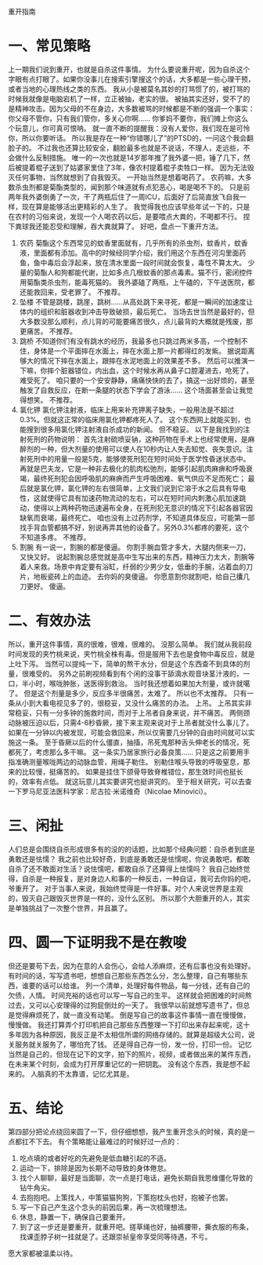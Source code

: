 重开指南

# 一、常见策略
上一期我们说到重开，也就是自杀这件事情。
为什么要说重开呢，因为自杀这个字眼有点打眼了。如果你没事儿在搜索引擎搜这个的话，大多都是一些心理干预，或者当地的心理热线之类的东西。
我从小是被莫名其妙的打骂惯了的，被打骂的时候我就像是电脑宕机了一样，立正被抽，老实的很。
被抽其实还好，受不了的是精神攻击。因为父母的不在身边，大多数被骂的时候都是不断的强调一个事实：你父母不管你，只有我们管你，多关心你啊……
你爹妈不要你，我们摊上你这么个玩意儿，你可真可恨呐。
就一直不断的提醒我：没有人爱你，我们现在是可怜你，所以你要听话。
所以我是存在一种“你错哪儿了”的PTSD的，一问这个我会翻脸子的。
不过我也还算比较安全，翻脸最多也就是不说话，不理人，走远些，不会做什么反制措施。
唯一的一次也就是14岁那年推了我外婆一把，锤了几下，然后被提着棍子送到了姑婆家里住了3年，像农村提着棍子卖牲口一样。
因为无法毁灭任何事物，当然就想到了自我毁灭。
一开始当然是想着喝药了。
农药嘛，大多数杀虫剂都是菊酯类型的，闻到那个味道就有点犯恶心，喝是喝不下的。
只是前两年我外婆倒勇了一次，干了两瓶后住了一周ICU，后面好了后简直放飞自我一样，现在算是能够活出更精彩的人生了。
我觉得我也应该早些年试一下的，只是在农村的习俗来说，发现一个人喝农药以后，是要喂点大粪的，不喝都不行。
捏下粪球我还能忍受和理解，吞大粪就算了。
好吧，盘点一下重开方法。
1. 农药
菊酯这个东西常见的蚊香里面就有，几乎所有的杀虫剂，蚊香片，蚊香液，里面都有添加。高中的时候经同学介绍，我们用这个东西在河沟里面药鱼，鱼中毒后会浮起来，放在清水里面一段时间就会恢复，毒性不算太大。
少量的菊酯人和狗都能代谢，比如多点几根蚊香的那点毒素。猫不行，密闭控件用菊酯类杀虫剂，能毒死猫的。
我外婆磕了两瓶，上午磕的，下午送医院，都还能救回来，受老罪了。
不推荐。
2. 坠楼
不管是跳楼，跳崖，跳树……从高处跳下来寻死，都是一瞬间的加速度让体内的组织和脏器收到冲击导致破损，最后死亡。
当场去世当然是最好的，但大多数没那么顺利，点儿背的可能要痛苦很久，点儿最背的大概就是残废，那更痛苦。
不推荐。
3. 跳桥
不知道你们有没有跳水的经历，我最多也只跳过两米多高，一个控制不住，身体是一个平面摔在水面上，摔在水面上那一片都得红的发紫。
据说距离够大的情况下摔在水面上，跟摔在水泥地面上的效果差不多。
然后可以推演一下嘛，你摔个脏器错位，内出血，这个时候水再从鼻子口腔灌进去，呛死了，难受死了。
咱只要的一个安安静静，痛痛快快的去了，搞这一出好烦的，甚至触发了自救反应，在断一条腿的状态下学会了游泳……
这个场面甚至会让我觉得想笑。
不推荐。
4. 氯化钾
氯化钾注射液，临床上用来补充钾离子缺失，一般用法是不超过0.3%。但就这正常的临床用氯化钾都疼死人了。
这个东西网上就能买到，也能搜到很多用氯化钾注射液自杀成功的新闻。
但不稳妥。
以下是我找到的注射死刑的药物说明：
首先注射硫喷妥钠，这种药物在手术上也经常使用，是麻醉剂的一种，但大剂量的使用可以使人在10秒内让人失去知觉、丧失意识。注射死刑中的用量一般是5克，能够使死刑犯在短时间处于医学性昏迷状态中。
再就是巴夫龙，它是一种非去极化的肌肉松弛剂，能够引起肌肉麻痹和呼吸衰竭，最终死刑犯会因呼吸肌的麻痹而产生呼吸困难、氧气供应不足而死亡；
最后就是氯化钾，氯化钾的左右很简单，上文我们说到它溶于水之后具有导电性，这就使得它具有加速药物流动的左右，可以在短时间内刺激心肌加速跳动，使得以上两种药物迅速遍布全身，在死刑犯无意识的情况下引起各器官因缺氧而衰竭，最终死亡。
咱也没有上过药剂学，不知道具体反应，可能第一部找手背血管都搞不好，别说再弄其他的设备了。另外0.3%都疼的要死，这个不知道多疼。
不推荐。
5. 割腕
有一说一，割腕的都是傻逼。
你割手腕血管才多大，大腿内侧来一刀，又快又好。
说起割腕总感觉就是高中生写出来的东西，精神压力太大，割腕等着人来救。场景中肯定要有浴缸，纤弱的少男少女，低垂的手腕，沾着血的刀片，地板瓷砖上的血迹。
去你妈的臭傻逼。
你愿意割你就割吧，给自己攮几刀更好。
傻逼。
# 二、有效办法
所以，重开这件事情，真的很难，很难，很难的。
没那么简单。
我们就从我前段时间发现的夹竹桃来说，夹竹桃全株有毒。但是服用下去也是食物中毒反应，就是上吐下泻。
当然可以提纯一下，简单的熬干水分，但是这个东西查不到具体的剂量，很难受的。
另外之前刷视频看到有个闲的没事干舔滴水观音块茎汁液的，一口，半小时，喉咙肿胀，送医得到救治。
当时我还想着如果加大剂量，或许就噶了。
但是这个剂量是多少，反应多半很痛苦，太难了。
所以也不太推荐。
只有一条从小到大看电视见多了的，很稳妥，又没什么痛苦的办法。
上吊。
上吊其实非常稳妥，只有一分多钟的施救时间，而对于上吊者自身来说，并不痛苦。
两侧颈动脉被压迫以后，只需4-6秒昏厥，接下来主观来说对于上吊者就没什么事儿了。如果在一分钟以内被发现，可能会救回来，所以仅需要几分钟的自由时间就可以实施这一条。
至于昏厥以后的什么僵直，抽搐，吊死鬼那种舌头伸老长的情况，死都死了，考虑那么多干嘛。
这一条实乃居家旅行必备良策……
只是这之前要用手指准确测量喉咙两边的动脉血管，用绳子勒住。
别勒住喉头导致的呼吸窒息，那来的比较慢，挺痛苦的。
如果是挂住下颌骨导致脊椎错位，那生效时间也挺长的，效率有点低。
就这玩意儿其实要讲究也挺讲究的。
至于相关研究，可以去查一下罗马尼亚法医科学家：尼古拉·米诺维奇（Nicolae Minovici）。
# 三、闲扯
人们总是会围绕自杀形成很多有的没的的话题，比如那个经典问题：自杀者到底是勇敢还是怯懦？
我之前也比较好奇，到底是勇敢还是怯懦呢，你说勇敢吧，都敢自杀了还不敢面对生活？说怯懦吧，都敢自杀了还算得上怯懦吗？
我自己始终觉得，自杀是一种报复，是对身边人和事的一种反击，一种自证，我可去你妈的吧，爷重开了。
对于当事人来说，我始终觉得是一件好事。对个人来说世界是主观的，毁灭自己跟毁灭世界是一样的，没什么区别。
所以那个大胆重开的人，其实是单独挑战了一次整个世界，并且赢了。
# 四、圆一下证明我不是在教唆
但还是要苟下去，因为在意的人会伤心，会给人添麻烦，还有后事也没有处理好。
有时间的话，写写遗书吧，想想自己那些东西怎么分，怎么整理，自己有哪些东西，谁要的话可以给谁。
列一个清单，处理好每件物品，每一分钱，还有自己的欠债，人情。
时间充裕的话也可以写一写自己的生平。
这样就会把困难的时间熬过去，又可以心安理得的过狗屁倒灶的一天了。
我很早以前就想写遗书了，但总是觉得麻烦死了，就一直没有动笔。
倒是写自己的故事这件事情一直在慢慢做，慢慢做。
我还打算弄个打印机把自己那些东西整理一下打印出来存起来呢，这十多年因为各种原因，我反正是不太相信所谓的网络存储的。就算是超级大公司，说关服务就关服务了，哪怕充了钱。
还是得自己存一份，发一份，打印一份。
记忆当然是自己的，但现在记下的文字，拍下的照片，视频，或者做出来的某件东西，在未来某个时刻，会成为打开厚重记忆的一把钥匙。
没有这个东西，我是想不起来的。
人脑真的不太靠谱，记忆尤其是。
# 五、结论
第四部分把论点绕回来圆了一下，但仔细想想，我产生重开念头的时候，真的是一点都扛不下去。
有个策略能让最难过的时候好过一点的：
1. 吃点填的或者好吃的先避免是低血糖引起的不适。
2. 运动一下，排除是因为长期不动导致的身体倦怠。
3. 找个人聊聊，最好是当面聊，次一点是打电话，避免长期自我思维僵化导致的钻牛角尖。
4. 去抱抱吧。上策找人，中策猫猫狗狗，下策抱枕头也好，抱被子也罢。
5. 写一下自己产生这个念头的前因后果，再一次梳理想法。
6. 休息，静置一下，确保自己要重开。
7. 到了这一步还是要重开，就重开吧。搓草绳也好，抽裤腰带，撕衣服的布条，找课歪脖子树一挂就是了。还跟崇祯皇帝享受同等待遇，不亏。

愿大家都被温柔以待。